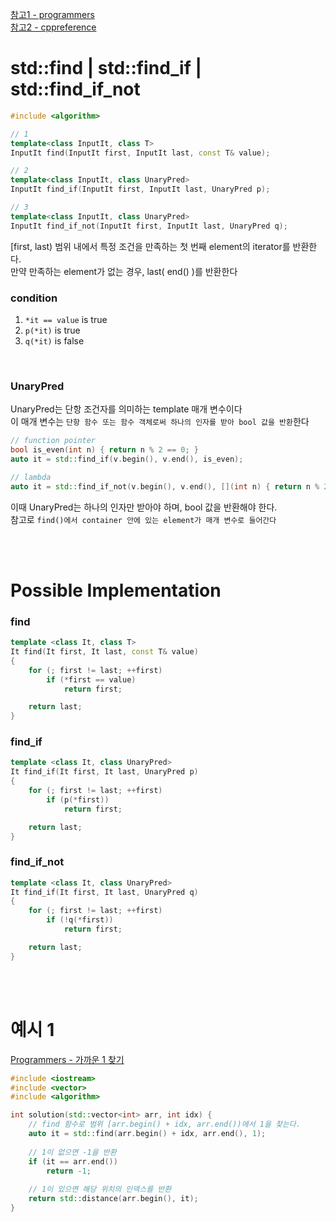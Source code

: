 [ 참고1 - programmers ](https://devdocs.programmers.co.kr/cpp/algorithm/find)<br>
[ 참고2 - cppreference ](https://en.cppreference.com/w/cpp/algorithm/find)

# std::find | std::find_if | std::find_if_not

```cpp
#include <algorithm>

// 1
template<class InputIt, class T>
InputIt find(InputIt first, InputIt last, const T& value);

// 2
template<class InputIt, class UnaryPred>
InputIt find_if(InputIt first, InputIt last, UnaryPred p);

// 3
template<class InputIt, class UnaryPred>
InputIt find_if_not(InputIt first, InputIt last, UnaryPred q);
```
[first, last) 범위 내에서 특정 조건을 만족하는 첫 번째 element의 iterator를 반환한다.<br>
만약 만족하는 element가 없는 경우, last( end() )를 반환한다<br>

### condition
1. `*it == value` is true
2. `p(*it)` is true
3. `q(*it)` is false

<br>

### UnaryPred
UnaryPred는 단항 조건자를 의미하는 template 매개 변수이다<br>
이 매개 변수는 `단항 함수 또는 함수 객체로써 하나의 인자를 받아 bool 값을 반환`한다<br>

```cpp
// function pointer
bool is_even(int n) { return n % 2 == 0; }
auto it = std::find_if(v.begin(), v.end(), is_even);

// lambda
auto it = std::find_if_not(v.begin(), v.end(), [](int n) { return n % 2 == 0; });
```
이때 UnaryPred는 하나의 인자만 받아야 하며, bool 값을 반환해야 한다.<br>
참고로 `find()에서 container 안에 있는 element가 매개 변수로 들어간다`<br>

<br>
<br>

# Possible Implementation
### find
```cpp
template <class It, class T>
It find(It first, It last, const T& value)
{
    for (; first != last; ++first)
        if (*first == value)
			return first;

	return last;
}
```
### find_if
```cpp
template <class It, class UnaryPred>
It find_if(It first, It last, UnaryPred p)
{
    for (; first != last; ++first)
        if (p(*first))
			return first;

	return last;
}
```
### find_if_not
```cpp
template <class It, class UnaryPred>
It find_if(It first, It last, UnaryPred q)
{
    for (; first != last; ++first)
        if (!q(*first))
			return first;

	return last;
}
```

<br>
<br>

# 예시 1
[ Programmers - 가까운 1 찾기](https://school.programmers.co.kr/learn/courses/30/lessons/181898)<br>
```cpp
#include <iostream>
#include <vector>
#include <algorithm>

int solution(std::vector<int> arr, int idx) {
    // find 함수로 범위 [arr.begin() + idx, arr.end())에서 1을 찾는다.
    auto it = std::find(arr.begin() + idx, arr.end(), 1);
    
    // 1이 없으면 -1을 반환
    if (it == arr.end())
        return -1;
    
    // 1이 있으면 해당 위치의 인덱스를 반환
    return std::distance(arr.begin(), it);
}
```